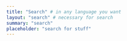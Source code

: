 ```yaml
---
title: "Search" # in any language you want
layout: "search" # necessary for search
summary: "search"
placeholder: "search for stuff"
---
```

